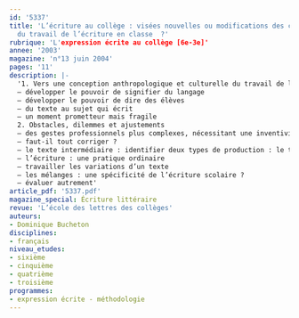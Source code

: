 ```yaml
---
id: '5337'
title: 'L’écriture au collège : visées nouvelles ou modifications des conceptions
  du travail de l’écriture en classe  ?'
rubrique: 'L'expression écrite au collège [6e-3e]'
annee: '2003'
magazine: 'n°13 juin 2004'
pages: '11'
description: |-
  '1. Vers une conception anthropologique et culturelle du travail de l’écriture en classe
  – développer le pouvoir de signifier du langage
  – développer le pouvoir de dire des élèves
  – du texte au sujet qui écrit
  – un moment prometteur mais fragile
  2. Obstacles, dilemmes et ajustements
  – des gestes professionnels plus complexes, nécessitant une inventivité dans les choix pédagogiques
  – faut-il tout corriger ?
  – le texte intermédiaire : identifier deux types de production : le texte de travail (texte intermédiaire) et le texte destiné à la diffusion
  – l’écriture : une pratique ordinaire
  – travailler les variations d’un texte
  – les mélanges : une spécificité de l’écriture scolaire ?
  – évaluer autrement'
article_pdf: '5337.pdf'
magazine_special: Écriture littéraire
revue: 'L’école des lettres des collèges'
auteurs:
- Dominique Bucheton
disciplines:
- français
niveau_etudes:
- sixième
- cinquième
- quatrième
- troisième
programmes:
- expression écrite - méthodologie
---
```

